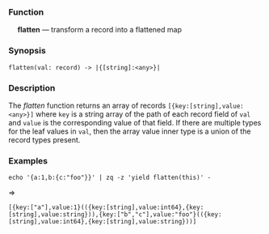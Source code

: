 ### Function

&emsp; **flatten** &mdash; transform a record into a flattened map

### Synopsis

```
flatten(val: record) -> |{[string]:<any>}|
```
### Description
The _flatten_ function returns an array of records `[{key:[string],value:<any>}]`
where `key` is a string array of the path of each record field of `val` and
`value` is the corresponding value of that field.
If there are multiple types for the leaf values in `val`, then the array value
inner type is a union of the record types present.

### Examples

```mdtest-command
echo '{a:1,b:{c:"foo"}}' | zq -z 'yield flatten(this)' -
```
=>
```mdtest-output
[{key:["a"],value:1}(({key:[string],value:int64},{key:[string],value:string})),{key:["b","c"],value:"foo"}(({key:[string],value:int64},{key:[string],value:string}))]
```
